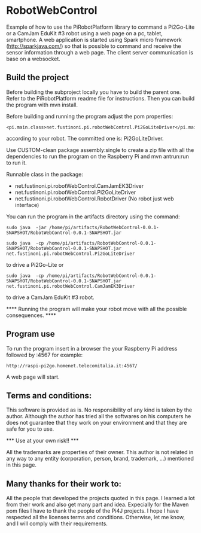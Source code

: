 # RobotWebControl

Example of how to use the PiRobotPlatform library to command a Pi2Go-Lite or a CamJam EduKit #3 robot using a web page on a pc, tablet, smartphone.
A web application is started using Spark micro framework (http://sparkjava.com/) so that is possible to command and receive the sensor information through a web page.
The client server communication is base on a websocket.

## Build the project
Before building the subproject locally you have to build the parent one. Refer to the PiRobotPlatform readme file for instructions.
Then you can build the program with mvn install.

Before building and running the program adjust the pom properties:

    <pi.main.class>net.fustinoni.pi.robotWebControl.Pi2GoLiteDriver</pi.main.class>

according to your robot. The committed one is: Pi2GoLiteDriver.

Use  CUSTOM-clean package assembly:single to create a zip file with all the dependencies to run the program on the Raspberry Pi and mvn antrun:run to run it.

Runnable class in the package:
* net.fustinoni.pi.robotWebControl.CamJamEK3Driver
* net.fustinoni.pi.robotWebControl.Pi2GoLiteDriver
* net.fustinoni.pi.robotWebControl.RobotDriver (No robot just web interface)

You can run the program in the artifacts directory using the command:

`sudo java  -jar /home/pi/artifacts/RobotWebControl-0.0.1-SNAPSHOT/RobotWebControl-0.0.1-SNAPSHOT.jar`


`sudo java  -cp /home/pi/artifacts/RobotWebControl-0.0.1-SNAPSHOT/RobotWebControl-0.0.1-SNAPSHOT.jar net.fustinoni.pi.robotWebControl.Pi2GoLiteDriver`

to drive a Pi2Go-Lite or

`sudo java  -cp /home/pi/artifacts/RobotWebControl-0.0.1-SNAPSHOT/RobotWebControl-0.0.1-SNAPSHOT.jar net.fustinoni.pi.robotWebControl.CamJamEK3Driver`


to drive a CamJam EduKit #3 robot.


**** Running the program will make your robot move with all the possible consequences. ****

## Program use

To run the program insert in a browser the your Raspberry Pi address followed by :4567 for example:

    http://raspi-pi2go.homenet.telecomitalia.it:4567/

A web page will start.


## Terms and conditions:

This software is provided as is. No responsibility of any kind is taken by the author.
Although the author has tried all the softwares on his computers he does not guarantee that they work on your environment and that they are safe for you to use.

*** Use at your own risk!! ***

All the trademarks are properties of their owner.
This author is not related in any way to any entity (corporation, person, brand, trademark, …) mentioned in this page.

## Many thanks for their work to:
All the people that developed the projects quoted in this page. I learned a lot from their work and also get many part and idea.
Expecially for the Maven pom files I have to thank the people of the Pi4J projects.
I hope I have respected all the licenses terms and conditions. Otherwise, let me know, and I will comply with their requirements.

